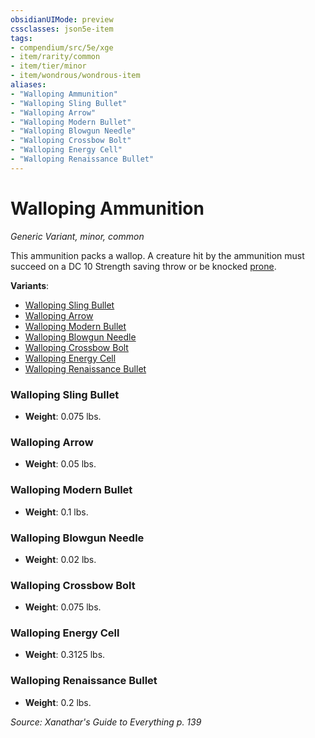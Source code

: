 ```yaml
---
obsidianUIMode: preview
cssclasses: json5e-item
tags:
- compendium/src/5e/xge
- item/rarity/common
- item/tier/minor
- item/wondrous/wondrous-item
aliases: 
- "Walloping Ammunition"
- "Walloping Sling Bullet"
- "Walloping Arrow"
- "Walloping Modern Bullet"
- "Walloping Blowgun Needle"
- "Walloping Crossbow Bolt"
- "Walloping Energy Cell"
- "Walloping Renaissance Bullet"
---
```

# Walloping Ammunition
*Generic Variant, minor, common*  


 This ammunition packs a wallop. A creature hit by the ammunition must succeed on a DC 10 Strength saving throw or be knocked [prone](4-Resources/Compendium/rules/conditions.md#prone).

**Variants**:
- [Walloping Sling Bullet](#Walloping%20Sling%20Bullet)
- [Walloping Arrow](#Walloping%20Arrow)
- [Walloping Modern Bullet](#Walloping%20Modern%20Bullet)
- [Walloping Blowgun Needle](#Walloping%20Blowgun%20Needle)
- [Walloping Crossbow Bolt](#Walloping%20Crossbow%20Bolt)
- [Walloping Energy Cell](#Walloping%20Energy%20Cell)
- [Walloping Renaissance Bullet](#Walloping%20Renaissance%20Bullet)

### Walloping Sling Bullet

- **Weight**: 0.075 lbs.

### Walloping Arrow

- **Weight**: 0.05 lbs.

### Walloping Modern Bullet

- **Weight**: 0.1 lbs.

### Walloping Blowgun Needle

- **Weight**: 0.02 lbs.

### Walloping Crossbow Bolt

- **Weight**: 0.075 lbs.

### Walloping Energy Cell

- **Weight**: 0.3125 lbs.

### Walloping Renaissance Bullet

- **Weight**: 0.2 lbs.


*Source: Xanathar's Guide to Everything p. 139*